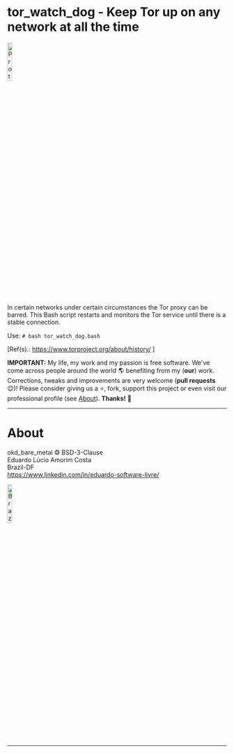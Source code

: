 # tor_watch_dog - Keep Tor up on any network at all the time

<img border="0" alt="Protect yourself against tracking, surveillance, and censorship." src="https://upload.wikimedia.org/wikipedia/commons/thumb/1/15/Tor-logo-2011-flat.svg/2560px-Tor-logo-2011-flat.svg.png" height="15%" width="15%"/>

In certain networks under certain circumstances the Tor proxy can be barred. This Bash script restarts and monitors the Tor service until there is a stable connection.

Use: `# bash tor_watch_dog.bash`

[Ref(s).: https://www.torproject.org/about/history/ ]

**IMPORTANT:** My life, my work and my passion is free software. We've come across people around the world 🌎 benefiting from my (**our**) work. Corrections, tweaks and improvements are very welcome (**pull requests** 😉)! Please consider giving us a ⭐, fork, support this project or even visit our professional profile (see [About](#about)). **Thanks!** 🤗

---------------------------------------------------------------------

# About

okd_bare_metal 🄯 BSD-3-Clause  
Eduardo Lúcio Amorim Costa  
Brazil-DF  
https://www.linkedin.com/in/eduardo-software-livre/

<img border="0" alt="Brazil-DF" src="http://upload.wikimedia.org/wikipedia/commons/thumb/6/6d/Map_of_Brazil_with_flag.svg/180px-Map_of_Brazil_with_flag.svg.png" height="15%" width="15%"/>

---------------------------------------------------------------------
